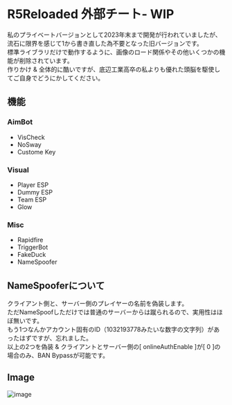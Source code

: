 # R5Reloaded 外部チート- WIP
私のプライベートバージョンとして2023年末まで開発が行われていましたが、流石に限界を感じて1から書き直した為不要となった旧バージョンです。  
標準ライブラリだけで動作するように、画像のロード関係やその他いくつかの機能が削除されています。  
作りかけ & 全体的に酷いですが、底辺工業高卒の私よりも優れた頭脳を駆使してご自身でどうにかしてください。

## 機能
### AimBot
  * VisCheck
  * NoSway
  * Custome Key
### Visual
  * Player ESP
  * Dummy ESP
  * Team ESP
  * Glow
### Misc
  * Rapidfire
  * TriggerBot
  * FakeDuck
  * NameSpoofer

## NameSpooferについて
クライアント側と、サーバー側のプレイヤーの名前を偽装します。  
ただNameSpoofしただけでは普通のサーバーからは蹴られるので、実用性はほぼ無いです。  
もう1つなんかアカウント固有のID（1032193778みたいな数字の文字列）があったはずですが、忘れました。  
以上の2つを偽装 & クライアントとサーバー側の[ onlineAuthEnable ]が[ 0 ]の場合のみ、BAN Bypassが可能です。

## Image
![image](https://github.com/TheKawaiiNeko/R5ReloadedExternalCheat/assets/159750768/4e320f94-7e5d-40e8-b3e6-297afd46ee4f)
